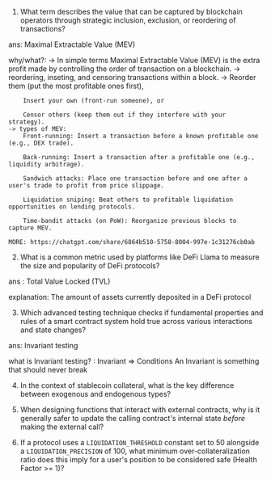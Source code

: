 1. What term describes the value that can be captured by blockchain operators through strategic inclusion, exclusion, or reordering of transactions?

ans: Maximal Extractable Value (MEV)

why/what?:
    -> In simple terms Maximal Extractable Value (MEV) is the extra profit made by controlling the order of transaction on a blockchain.
    -> reordering, inseting, and censoring transactions within a block.
    ->  Reorder them (put the most profitable ones first),

        Insert your own (front-run someone), or

        Censor others (keep them out if they interfere with your strategy).
    -> types of MEV:
        Front-running: Insert a transaction before a known profitable one (e.g., DEX trade).

        Back-running: Insert a transaction after a profitable one (e.g., liquidity arbitrage).

        Sandwich attacks: Place one transaction before and one after a user's trade to profit from price slippage.

        Liquidation sniping: Beat others to profitable liquidation opportunities on lending protocols.

        Time-bandit attacks (on PoW): Reorganize previous blocks to capture MEV.

    MORE: https://chatgpt.com/share/6864b510-5758-8004-997e-1c31276cb0ab

2. What is a common metric used by platforms like DeFi Llama to measure the size and popularity of DeFi protocols?

ans : Total Value Locked (TVL)

explanation: The amount of assets currently deposited in a DeFi protocol

3. Which advanced testing technique checks if fundamental properties and rules of a smart contract system hold true across various interactions and state changes?

ans: Invariant testing

what is Invariant testing? :
    Invariant => Conditions
    An Invariant is something that should never break

4. In the context of stablecoin collateral, what is the key difference between exogenous and endogenous types?

10. When designing functions that interact with external contracts, why is it generally safer to update the calling contract's internal state *before* making the external call?

4. If a protocol uses a `LIQUIDATION_THRESHOLD` constant set to 50 alongside a `LIQUIDATION_PRECISION` of 100, what minimum over-collateralization ratio does this imply for a user's position to be considered safe (Health Factor >= 1)?


